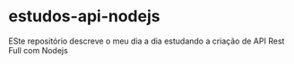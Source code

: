 # estudos-api-nodejs
ESte repositório descreve o meu dia a dia estudando a criação de API Rest Full com Nodejs
